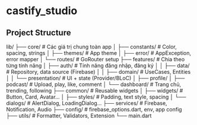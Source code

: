 # castify_studio

## Project Structure

lib/
├── core/                   # Các giá trị chung toàn app
│   ├── constants/          # Color, spacing, strings
│   ├── themes/             # App theme
│   ├── error/              # AppException, error mapper
│   └── routes/             # GoRouter setup
├── features/               # Chia theo từng tính năng
│   ├── auth/               # Tính năng đăng nhập, đăng ký
│   │   ├── data/           # Repository, data source (Firebase)
│   │   ├── domain/         # UseCases, Entities
│   │   └── presentation/   # UI + state (Provider/BLoC)
│   ├── profile/
│   ├── podcast/            # Upload, play, like, comment
│   └── dashboard/          # Trang chủ, trending, following
├── common/                 # Reusable widgets
│   ├── widgets/            # Button, Card, Avatar...
│   ├── styles/             # Padding, text style, spacing
│   └── dialogs/            # AlertDialog, LoadingDialog...
├── services/               # Firebase, Notification, Audio
├── config/                 # firebase_options.dart, env, app config
├── utils/                  # Formatter, Validators, Extension
└── main.dart
